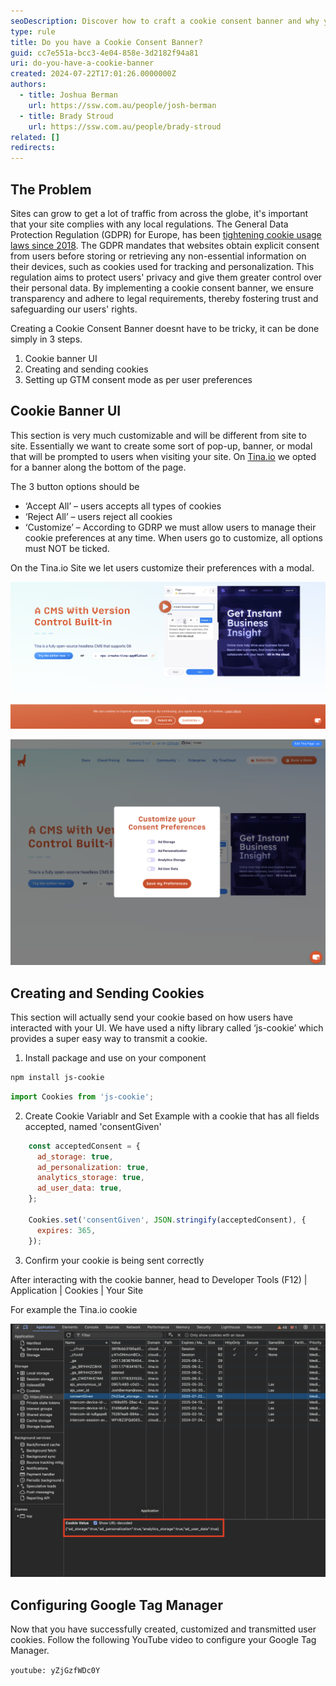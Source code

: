```yaml
---
seoDescription: Discover how to craft a cookie consent banner and why you must be careful about how you collect user data
type: rule
title: Do you have a Cookie Consent Banner?
guid: cc7e551a-bcc3-4e04-858e-3d2182f94a81
uri: do-you-have-a-cookie-banner
created: 2024-07-22T17:01:26.0000000Z
authors:
  - title: Joshua Berman
    url: https://ssw.com.au/people/josh-berman
  - title: Brady Stroud
    url: https://ssw.com.au/people/brady-stroud
related: []
redirects:
---
```


## The Problem

Sites can grow to get a lot of traffic from across the globe, it's important that your site complies with any local regulations. The General Data Protection Regulation (GDPR) for Europe, has been [tightening cookie usage laws since 2018](https://gdpr.eu/cookies/). The GDPR mandates that websites obtain explicit consent from users before storing or retrieving any non-essential information on their devices, such as cookies used for tracking and personalization. This regulation aims to protect users' privacy and give them greater control over their personal data. By implementing a cookie consent banner, we ensure transparency and adhere to legal requirements, thereby fostering trust and safeguarding our users' rights.

Creating a Cookie Consent Banner doesnt have to be tricky, it can be done simply in 3 steps.

1. Cookie banner UI
2. Creating and sending cookies
3. Setting up GTM consent mode as per user preferences

## Cookie Banner UI

This section is very much customizable and will be different from site to site. Essentially we want to create some sort of pop-up, banner, or modal that will be prompted to users when visiting your site. On [Tina.io](https://tina.io) we opted for a banner along the bottom of the page.

The 3 button options should be

* ‘Accept All’ – users accepts all types of cookies
* ‘Reject All’ – users reject all cookies
* ‘Customize’ – According to GDRP we must allow users to manage their cookie preferences at any time. When users go to customize, all options must NOT be ticked.

On the Tina.io Site we let users customize their preferences with a modal.

![Figure: 🍪 Cookie Banner on Tina.io](tina-cookie-banner.jpg)

![Figure: 🍪 Cookie Preference Modal on Tina.io](tina-cookie-modal.jpg)

## Creating and Sending Cookies

This section will actually send your cookie based on how users have interacted with your UI. We have used a nifty library called ‘js-cookie’ which provides a super easy way to transmit a cookie.

1. Install package and use on your component

```bash
npm install js-cookie
```

```js
import Cookies from 'js-cookie';
```

2. Create Cookie Variablr and Set
Example with a cookie that has all fields accepted, named 'consentGiven'

```js
    const acceptedConsent = {
      ad_storage: true,
      ad_personalization: true,
      analytics_storage: true,
      ad_user_data: true,
    };

    Cookies.set('consentGiven', JSON.stringify(acceptedConsent), {
      expires: 365,
    });
```

3. Confirm your cookie is being sent correctly

After interacting with the cookie banner, head to Developer Tools (F12) | Application | Cookies | Your Site

For example the Tina.io cookie

![Figure: 🍪 Tina.io Cookie](dev-tools-cookie.jpg)

## Configuring Google Tag Manager

Now that you have successfully created, customized and transmitted user cookies. Follow the following YouTube video to configure your Google Tag Manager.

`youtube: yZjGzfWDc0Y`
